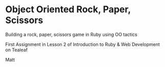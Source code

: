 # Object Oriented Rock, Paper, Scissors

Building a rock, paper, scissors game in Ruby using OO tactics

First Assignment in Lesson 2 of Introduction to Ruby & Web Development on Tealeaf

Matt